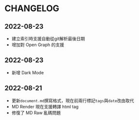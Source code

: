 # CHANGELOG
## 2022-08-23
- 建立索引時支援自動從git解析最後日期
- 增加對 Open Graph 的支援

## 2022-08-23
- 新增 Dark Mode

## 2022-08-21
- 更新`document.md`撰寫格式，現在前兩行標記`tags`與`date`改由<document-info>取代
- MD Render 現在支援轉譯 html tag
- 修復了 MD Raw 亂碼問題
